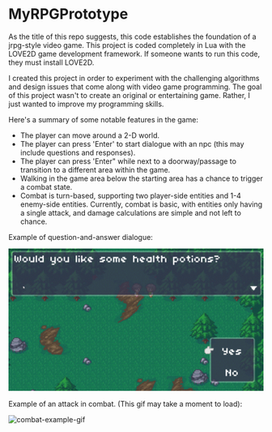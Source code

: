 # MyRPGPrototype

As the title of this repo suggests, this code establishes the foundation of a jrpg-style video game. This project is
coded completely in Lua with the LOVE2D game development framework. If someone wants to run this code, they must 
install LOVE2D.

I created this project in order to experiment with the challenging algorithms and design issues that come along with
video game programming. The goal of this project wasn't to create an original or entertaining game. Rather, I just
wanted to improve my programming skills.

Here's a summary of some notable features in the game:
- The player can move around a 2-D world.
- The player can press 'Enter' to start dialogue with an npc (this may include questions and responses).
- The player can press 'Enter" while next to a doorway/passage to transition to a different area within the game.
- Walking in the game area below the starting area has a chance to trigger a combat state.
- Combat is turn-based, supporting two player-side entities and 1-4 enemy-side entities. Currently, combat is basic, with
entities only having a single attack, and damage calculations are simple and not left to chance.

Example of question-and-answer dialogue:

![dialogue-screenshot](projectInfo/dialogueScreenshot.png)

Example of an attack in combat. (This gif may take a moment to load):

![combat-example-gif](projectInfo/combatAttack.gif)
